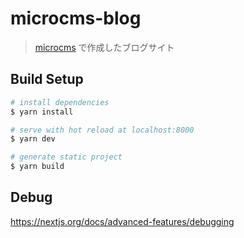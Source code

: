 # microcms-blog

> [microcms](https://microcms.io/) で作成したブログサイト

## Build Setup

``` bash
# install dependencies
$ yarn install

# serve with hot reload at localhost:8000
$ yarn dev

# generate static project
$ yarn build
```


## Debug
https://nextjs.org/docs/advanced-features/debugging
